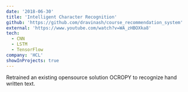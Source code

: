 ```yaml
---
date: '2018-06-30'
title: 'Intelligent Character Recognition'
github: 'https://github.com/dravinash/course_recommendation_system'
external: 'https://www.youtube.com/watch?v=WA_zHBOXka8'
tech:
  - CNN
  - LSTM
  - TensorFlow
company: 'HCL'
showInProjects: true
---
```


Retrained an existing opensource solution OCROPY to recognize hand written text.
